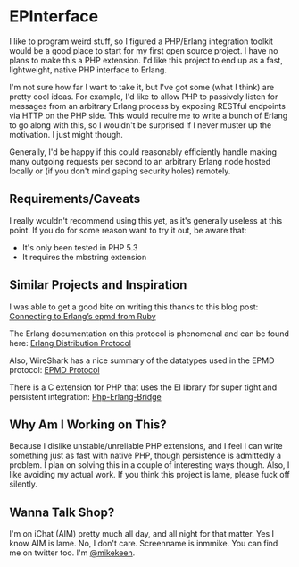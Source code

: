 EPInterface
===========

I like to program weird stuff, so I figured a PHP/Erlang integration toolkit would be a
good place to start for my first open source project. I have no plans to make this a PHP
extension. I'd like this project to end up as a fast, lightweight, native PHP interface
to Erlang.

I'm not sure how far I want to take it, but I've got some (what I think) are pretty cool
ideas. For example, I'd like to allow PHP to passively listen for messages from an arbitrary
Erlang process by exposing RESTful endpoints via HTTP on the PHP side. This would require
me to write a bunch of Erlang to go along with this, so I wouldn't be surprised if I never
muster up the motivation. I just might though.

Generally, I'd be happy if this could reasonably efficiently handle making many outgoing
requests per second to an arbitrary Erlang node hosted locally or (if you don't mind
gaping security holes) remotely.

Requirements/Caveats
--------------------

I really wouldn't recommend using this yet, as it's generally useless at this point. If
you do for some reason want to try it out, be aware that:

+ It's only been tested in PHP 5.3
+ It requires the mbstring extension

Similar Projects and Inspiration
--------------------------------

I was able to get a good bite on writing this thanks to this blog post:
[Connecting to Erlang’s epmd from Ruby](http://weblog.miceda.org/2009/04/24/connecting-to-erlangs-epmd-from-ruby/)

The Erlang documentation on this protocol is phenomenal and can be found here:
[Erlang Distribution Protocol](http://ftp.sunet.se/pub/lang/erlang/doc/apps/erts/erl_dist_protocol.html)

Also, WireShark has a nice summary of the datatypes used in the EPMD protocol:
[EPMD Protocol](http://www.wireshark.org/docs/dfref/e/epmd.html)

There is a C extension for PHP that uses the EI library for super tight and persistent integration:
[Php-Erlang-Bridge](http://code.google.com/p/mypeb/)

Why Am I Working on This?
-------------------------

Because I dislike unstable/unreliable PHP extensions, and I feel I can write something just
as fast with native PHP, though persistence is admittedly a problem. I plan on solving this
in a couple of interesting ways though. Also, I like avoiding my actual work. If you think
this project is lame, please fuck off silently.

Wanna Talk Shop?
----------------

I'm on iChat (AIM) pretty much all day, and all night for that matter. Yes I know AIM is lame.
No, I don't care. Screenname is inmmike. You can find me on twitter too.
I'm [@mikekeen](http://twitter.com/mikekeen).